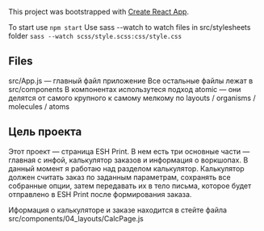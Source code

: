 This project was bootstrapped with [Create React App](https://github.com/facebookincubator/create-react-app).

To start use `npm start`
Use sass --watch to watch files in src/stylesheets folder `sass --watch scss/style.scss:css/style.css`

## Files 
src/App.js — главный файл приложение
Все остальные файлы лежат в src/components
В компонентах использутеся подход atomic — они делятся от самого крупного к самому мелкому по layouts / organisms / molecules / atoms

## Цель проекта

Этот проект — страница ESH Print. В нем есть три основные части — главная с инфой, калькулятор заказов и информация о воркшопах.
В данный момент я работаю над разделом калькулятор. Калькулятор должен считать заказ по заданным параметрам, сохранять все собранные опции, затем передавать их в тело письма, которое будет отправлено в ESH Print после формирования заказа.

Иформация о калькуляторе и заказе находится в стейте файла src/components/04_layouts/CalcPage.js
